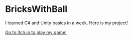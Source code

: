 # BricksWithBall
I learned C# and Unity basics in a week. Here is my project!


[Go to Itch.io to play my game!](https://happyviki.itch.io/brickswithball)
